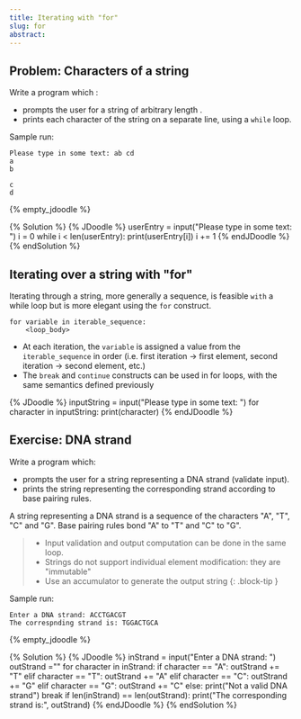 ```yaml
---
title: Iterating with "for"
slug: for
abstract:
---
```


## Problem: Characters of a string


Write a program which :

* prompts the user for a string  of arbitrary length .
* prints each character of the string on a separate line, using a `while` loop.

Sample run:

```
Please type in some text: ab cd
a
b

c
d
```

{% empty_jdoodle %}

{% Solution %}
{% JDoodle %}
userEntry = input("Please type in some text: ")
i = 0
while i < len(userEntry):
    print(userEntry[i])
    i += 1
{% endJDoodle %}
{% endSolution %}

## Iterating over a string with "for"

Iterating through a string, more generally a sequence, is feasible `with` a while loop but is more elegant using the `for` construct.

```
for variable in iterable_sequence:
    <loop_body>
```

* At each iteration, the `variable` is assigned a value from the `iterable_sequence` in order (i.e. first iteration → first element, second iteration → second element, etc.)
* The `break` and `continue` constructs can be used in for loops, with the same semantics defined previously

{% JDoodle %}
inputString = input("Please type in some text: ")
for character in inputString:
    print(character)
{% endJDoodle %}

## Exercise: DNA strand

Write a program which:

* prompts the user for a string representing a DNA strand (validate input).
* prints the string representing the corresponding strand according to base pairing rules.

A string representing a DNA strand is a sequence of the characters "A", "T", "C" and "G". Base pairing rules bond "A" to "T" and "C" to "G".

> * Input validation and output computation can be done in the same loop.
> * Strings do not support individual element modification: they are "immutable"
> * Use an accumulator to generate the output string
{: .block-tip }

Sample run:

```
Enter a DNA strand: ACCTGACGT
The correspnding strand is: TGGACTGCA
```

{% empty_jdoodle %}

{% Solution %}
{% JDoodle %}
inStrand = input("Enter a DNA strand: ")
outStrand =""
for character in inStrand:
    if character == "A":
        outStrand += "T"
    elif character == "T":
        outStrand += "A"
    elif character == "C":
        outStrand += "G"
    elif character == "G":
        outStrand += "C"
    else:
        print("Not a valid DNA strand")
        break
if len(inStrand) == len(outStrand):
    print("The corresponding strand is:", outStrand)
{% endJDoodle %}
{% endSolution %}